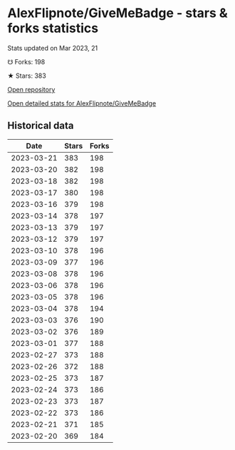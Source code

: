 # AlexFlipnote/GiveMeBadge - stars & forks statistics

Stats updated on Mar 2023, 21

☋ Forks: 198

★ Stars: 383

[Open repository](https://github.com/AlexFlipnote/GiveMeBadge)

[Open detailed stats for AlexFlipnote/GiveMeBadge](https://reviewgithub.com/rep/AlexFlipnote/GiveMeBadge)

## Historical data
| Date | Stars | Forks |
|------|-------|-------|
| 2023-03-21 | 383 | 198 | 
| 2023-03-20 | 382 | 198 | 
| 2023-03-18 | 382 | 198 | 
| 2023-03-17 | 380 | 198 | 
| 2023-03-16 | 379 | 198 | 
| 2023-03-14 | 378 | 197 | 
| 2023-03-13 | 379 | 197 | 
| 2023-03-12 | 379 | 197 | 
| 2023-03-10 | 378 | 196 | 
| 2023-03-09 | 377 | 196 | 
| 2023-03-08 | 378 | 196 | 
| 2023-03-06 | 378 | 196 | 
| 2023-03-05 | 378 | 196 | 
| 2023-03-04 | 378 | 194 | 
| 2023-03-03 | 376 | 190 | 
| 2023-03-02 | 376 | 189 | 
| 2023-03-01 | 377 | 188 | 
| 2023-02-27 | 373 | 188 | 
| 2023-02-26 | 372 | 188 | 
| 2023-02-25 | 373 | 187 | 
| 2023-02-24 | 373 | 186 | 
| 2023-02-23 | 373 | 187 | 
| 2023-02-22 | 373 | 186 | 
| 2023-02-21 | 371 | 185 | 
| 2023-02-20 | 369 | 184 | 

